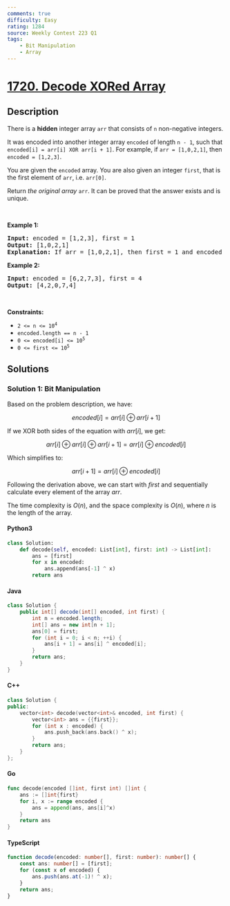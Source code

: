 ```yaml
---
comments: true
difficulty: Easy
rating: 1284
source: Weekly Contest 223 Q1
tags:
    - Bit Manipulation
    - Array
---
```


<!-- problem:start -->

# [1720. Decode XORed Array](https://leetcode.com/problems/decode-xored-array)

## Description

<!-- description:start -->

<p>There is a <strong>hidden</strong> integer array <code>arr</code> that consists of <code>n</code> non-negative integers.</p>

<p>It was encoded into another integer array <code>encoded</code> of length <code>n - 1</code>, such that <code>encoded[i] = arr[i] XOR arr[i + 1]</code>. For example, if <code>arr = [1,0,2,1]</code>, then <code>encoded = [1,2,3]</code>.</p>

<p>You are given the <code>encoded</code> array. You are also given an integer <code>first</code>, that is the first element of <code>arr</code>, i.e. <code>arr[0]</code>.</p>

<p>Return <em>the original array</em> <code>arr</code>. It can be proved that the answer exists and is unique.</p>

<p>&nbsp;</p>
<p><strong class="example">Example 1:</strong></p>

<pre>
<strong>Input:</strong> encoded = [1,2,3], first = 1
<strong>Output:</strong> [1,0,2,1]
<strong>Explanation:</strong> If arr = [1,0,2,1], then first = 1 and encoded = [1 XOR 0, 0 XOR 2, 2 XOR 1] = [1,2,3]
</pre>

<p><strong class="example">Example 2:</strong></p>

<pre>
<strong>Input:</strong> encoded = [6,2,7,3], first = 4
<strong>Output:</strong> [4,2,0,7,4]
</pre>

<p>&nbsp;</p>
<p><strong>Constraints:</strong></p>

<ul>
	<li><code>2 &lt;= n &lt;= 10<sup>4</sup></code></li>
	<li><code>encoded.length == n - 1</code></li>
	<li><code>0 &lt;= encoded[i] &lt;= 10<sup>5</sup></code></li>
	<li><code>0 &lt;= first &lt;= 10<sup>5</sup></code></li>
</ul>

<!-- description:end -->

## Solutions

<!-- solution:start -->

### Solution 1: Bit Manipulation

Based on the problem description, we have:

$$
\textit{encoded}[i] = \textit{arr}[i] \oplus \textit{arr}[i + 1]
$$

If we XOR both sides of the equation with $\textit{arr}[i]$, we get:

$$
\textit{arr}[i] \oplus \textit{arr}[i] \oplus \textit{arr}[i + 1] = \textit{arr}[i] \oplus \textit{encoded}[i]
$$

Which simplifies to:

$$
\textit{arr}[i + 1] = \textit{arr}[i] \oplus \textit{encoded}[i]
$$

Following the derivation above, we can start with $\textit{first}$ and sequentially calculate every element of the array $\textit{arr}$.

The time complexity is $O(n)$, and the space complexity is $O(n)$, where $n$ is the length of the array.

<!-- tabs:start -->

#### Python3

```python
class Solution:
    def decode(self, encoded: List[int], first: int) -> List[int]:
        ans = [first]
        for x in encoded:
            ans.append(ans[-1] ^ x)
        return ans
```

#### Java

```java
class Solution {
    public int[] decode(int[] encoded, int first) {
        int n = encoded.length;
        int[] ans = new int[n + 1];
        ans[0] = first;
        for (int i = 0; i < n; ++i) {
            ans[i + 1] = ans[i] ^ encoded[i];
        }
        return ans;
    }
}
```

#### C++

```cpp
class Solution {
public:
    vector<int> decode(vector<int>& encoded, int first) {
        vector<int> ans = {{first}};
        for (int x : encoded) {
            ans.push_back(ans.back() ^ x);
        }
        return ans;
    }
};
```

#### Go

```go
func decode(encoded []int, first int) []int {
	ans := []int{first}
	for i, x := range encoded {
		ans = append(ans, ans[i]^x)
	}
	return ans
}
```

#### TypeScript

```ts
function decode(encoded: number[], first: number): number[] {
    const ans: number[] = [first];
    for (const x of encoded) {
        ans.push(ans.at(-1)! ^ x);
    }
    return ans;
}
```

<!-- tabs:end -->

<!-- solution:end -->

<!-- problem:end -->
